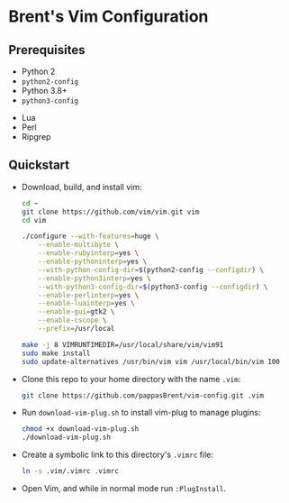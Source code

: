 # Brent's Vim Configuration

## Prerequisites

- Python 2
- `python2-config`
- Python 3.8+
- `python3-config`
<!-- TODO(Brent): See if you can get this to work without installing Lua or Perl... -->
- Lua
- Perl
- Ripgrep

## Quickstart

- Download, build, and install vim:

    ```bash
    cd ~
    git clone https://github.com/vim/vim.git vim
    cd vim

    ./configure --with-features=huge \
        --enable-multibyte \
        --enable-rubyinterp=yes \
        --enable-pythoninterp=yes \
        --with-python-config-dir=$(python2-config --configdir) \
        --enable-python3interp=yes \
        --with-python3-config-dir=$(python3-config --configdir) \
        --enable-perlinterp=yes \
        --enable-luainterp=yes \
        --enable-gui=gtk2 \
        --enable-cscope \
        --prefix=/usr/local

    make -j 8 VIMRUNTIMEDIR=/usr/local/share/vim/vim91
    sudo make install
    sudo update-alternatives /usr/bin/vim vim /usr/local/bin/vim 100
    ```

- Clone this repo to your home directory with the name `.vim`:

    ```bash
    git clone https://github.com/pappasBrent/vim-config.git .vim
    ```
- Run `download-vim-plug.sh` to install vim-plug to manage plugins:

    ```bash
    chmod +x download-vim-plug.sh
    ./download-vim-plug.sh
    ```

- Create a symbolic link to this directory's `.vimrc` file:

    ```bash
    ln -s .vim/.vimrc .vimrc
    ```

- Open Vim, and while in normal mode run `:PlugInstall`.


